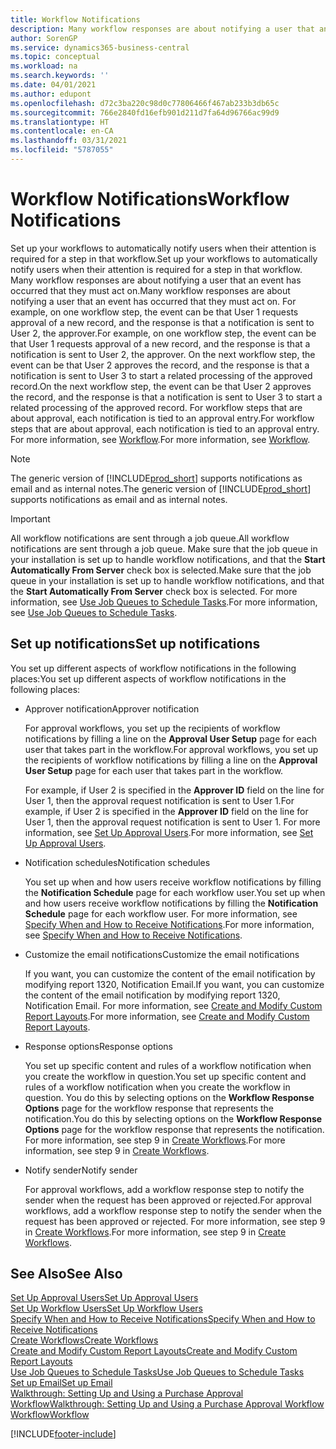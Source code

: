 ```yaml
---
title: Workflow Notifications
description: Many workflow responses are about notifying a user that an event has occurred that they must act on. For example, on one workflow step, the event can be that User 1 requests approval of a new record, and the response is that a notification is sent to User 2, the approver. On the next workflow step, the event can be that User 2 approves the record, and the response is that a notification is sent to User 3 to start a related processing of the approved record. For workflow steps that are about approval, each notification is tied to an approval entry.
author: SorenGP
ms.service: dynamics365-business-central
ms.topic: conceptual
ms.workload: na
ms.search.keywords: ''
ms.date: 04/01/2021
ms.author: edupont
ms.openlocfilehash: d72c3ba220c98d0c77806466f467ab233b3db65c
ms.sourcegitcommit: 766e2840fd16efb901d211d7fa64d96766ac99d9
ms.translationtype: HT
ms.contentlocale: en-CA
ms.lasthandoff: 03/31/2021
ms.locfileid: "5787055"
---
```

# <a name="workflow-notifications"></a><span data-ttu-id="6429d-106">Workflow Notifications</span><span class="sxs-lookup"><span data-stu-id="6429d-106">Workflow Notifications</span></span>

<span data-ttu-id="6429d-107">Set up your workflows to automatically notify users when their attention is required for a step in that workflow.</span><span class="sxs-lookup"><span data-stu-id="6429d-107">Set up your workflows to automatically notify users when their attention is required for a step in that workflow.</span></span> <span data-ttu-id="6429d-108">Many workflow responses are about notifying a user that an event has occurred that they must act on.</span><span class="sxs-lookup"><span data-stu-id="6429d-108">Many workflow responses are about notifying a user that an event has occurred that they must act on.</span></span> <span data-ttu-id="6429d-109">For example, on one workflow step, the event can be that User 1 requests approval of a new record, and the response is that a notification is sent to User 2, the approver.</span><span class="sxs-lookup"><span data-stu-id="6429d-109">For example, on one workflow step, the event can be that User 1 requests approval of a new record, and the response is that a notification is sent to User 2, the approver.</span></span> <span data-ttu-id="6429d-110">On the next workflow step, the event can be that User 2 approves the record, and the response is that a notification is sent to User 3 to start a related processing of the approved record.</span><span class="sxs-lookup"><span data-stu-id="6429d-110">On the next workflow step, the event can be that User 2 approves the record, and the response is that a notification is sent to User 3 to start a related processing of the approved record.</span></span> <span data-ttu-id="6429d-111">For workflow steps that are about approval, each notification is tied to an approval entry.</span><span class="sxs-lookup"><span data-stu-id="6429d-111">For workflow steps that are about approval, each notification is tied to an approval entry.</span></span> <span data-ttu-id="6429d-112">For more information, see [Workflow](across-workflow.md).</span><span class="sxs-lookup"><span data-stu-id="6429d-112">For more information, see [Workflow](across-workflow.md).</span></span>  

> [!NOTE]  
> <span data-ttu-id="6429d-113">The generic version of [!INCLUDE[prod_short](includes/prod_short.md)] supports notifications as email and as internal notes.</span><span class="sxs-lookup"><span data-stu-id="6429d-113">The generic version of [!INCLUDE[prod_short](includes/prod_short.md)] supports notifications as email and as internal notes.</span></span>  

> [!IMPORTANT]  
> <span data-ttu-id="6429d-114">All workflow notifications are sent through a job queue.</span><span class="sxs-lookup"><span data-stu-id="6429d-114">All workflow notifications are sent through a job queue.</span></span> <span data-ttu-id="6429d-115">Make sure that the job queue in your installation is set up to handle workflow notifications, and that the **Start Automatically From Server** check box is selected.</span><span class="sxs-lookup"><span data-stu-id="6429d-115">Make sure that the job queue in your installation is set up to handle workflow notifications, and that the **Start Automatically From Server** check box is selected.</span></span> <span data-ttu-id="6429d-116">For more information, see [Use Job Queues to Schedule Tasks](admin-job-queues-schedule-tasks.md).</span><span class="sxs-lookup"><span data-stu-id="6429d-116">For more information, see [Use Job Queues to Schedule Tasks](admin-job-queues-schedule-tasks.md).</span></span>

## <a name="set-up-notifications"></a><span data-ttu-id="6429d-117">Set up notifications</span><span class="sxs-lookup"><span data-stu-id="6429d-117">Set up notifications</span></span>

<span data-ttu-id="6429d-118">You set up different aspects of workflow notifications in the following places:</span><span class="sxs-lookup"><span data-stu-id="6429d-118">You set up different aspects of workflow notifications in the following places:</span></span>  

* <span data-ttu-id="6429d-119">Approver notification</span><span class="sxs-lookup"><span data-stu-id="6429d-119">Approver notification</span></span>

    <span data-ttu-id="6429d-120">For approval workflows, you set up the recipients of workflow notifications by filling a line on the **Approval User Setup** page for each user that takes part in the workflow.</span><span class="sxs-lookup"><span data-stu-id="6429d-120">For approval workflows, you set up the recipients of workflow notifications by filling a line on the **Approval User Setup** page for each user that takes part in the workflow.</span></span>  

    <span data-ttu-id="6429d-121">For example, if User 2 is specified in the **Approver ID** field on the line for User 1, then the approval request notification is sent to User 1.</span><span class="sxs-lookup"><span data-stu-id="6429d-121">For example, if User 2 is specified in the **Approver ID** field on the line for User 1, then the approval request notification is sent to User 1.</span></span> <span data-ttu-id="6429d-122">For more information, see [Set Up Approval Users](across-how-to-set-up-approval-users.md).</span><span class="sxs-lookup"><span data-stu-id="6429d-122">For more information, see [Set Up Approval Users](across-how-to-set-up-approval-users.md).</span></span>  
* <span data-ttu-id="6429d-123">Notification schedules</span><span class="sxs-lookup"><span data-stu-id="6429d-123">Notification schedules</span></span>

    <span data-ttu-id="6429d-124">You set up when and how users receive workflow notifications by filling the **Notification Schedule** page for each workflow user.</span><span class="sxs-lookup"><span data-stu-id="6429d-124">You set up when and how users receive workflow notifications by filling the **Notification Schedule** page for each workflow user.</span></span> <span data-ttu-id="6429d-125">For more information, see [Specify When and How to Receive Notifications](across-how-to-specify-when-and-how-to-receive-notifications.md).</span><span class="sxs-lookup"><span data-stu-id="6429d-125">For more information, see [Specify When and How to Receive Notifications](across-how-to-specify-when-and-how-to-receive-notifications.md).</span></span>  
* <span data-ttu-id="6429d-126">Customize the email notifications</span><span class="sxs-lookup"><span data-stu-id="6429d-126">Customize the email notifications</span></span>

    <span data-ttu-id="6429d-127">If you want, you can customize the content of the email notification by modifying report 1320, Notification Email.</span><span class="sxs-lookup"><span data-stu-id="6429d-127">If you want, you can customize the content of the email notification by modifying report 1320, Notification Email.</span></span> <span data-ttu-id="6429d-128">For more information, see [Create and Modify Custom Report Layouts](ui-how-create-custom-report-layout.md).</span><span class="sxs-lookup"><span data-stu-id="6429d-128">For more information, see [Create and Modify Custom Report Layouts](ui-how-create-custom-report-layout.md).</span></span>  
* <span data-ttu-id="6429d-129">Response options</span><span class="sxs-lookup"><span data-stu-id="6429d-129">Response options</span></span>

    <span data-ttu-id="6429d-130">You set up specific content and rules of a workflow notification when you create the workflow in question.</span><span class="sxs-lookup"><span data-stu-id="6429d-130">You set up specific content and rules of a workflow notification when you create the workflow in question.</span></span> <span data-ttu-id="6429d-131">You do this by selecting options on the **Workflow Response Options** page for the workflow response that represents the notification.</span><span class="sxs-lookup"><span data-stu-id="6429d-131">You do this by selecting options on the **Workflow Response Options** page for the workflow response that represents the notification.</span></span> <span data-ttu-id="6429d-132">For more information, see step 9 in [Create Workflows](across-how-to-create-workflows.md).</span><span class="sxs-lookup"><span data-stu-id="6429d-132">For more information, see step 9 in [Create Workflows](across-how-to-create-workflows.md).</span></span>  

* <span data-ttu-id="6429d-133">Notify sender</span><span class="sxs-lookup"><span data-stu-id="6429d-133">Notify sender</span></span>

    <span data-ttu-id="6429d-134">For approval workflows, add a workflow response step to notify the sender when the request has been approved or rejected.</span><span class="sxs-lookup"><span data-stu-id="6429d-134">For approval workflows, add a workflow response step to notify the sender when the request has been approved or rejected.</span></span> <span data-ttu-id="6429d-135">For more information, see step 9 in [Create Workflows](across-how-to-create-workflows.md).</span><span class="sxs-lookup"><span data-stu-id="6429d-135">For more information, see step 9 in [Create Workflows](across-how-to-create-workflows.md).</span></span>  

## <a name="see-also"></a><span data-ttu-id="6429d-136">See Also</span><span class="sxs-lookup"><span data-stu-id="6429d-136">See Also</span></span>

[<span data-ttu-id="6429d-137">Set Up Approval Users</span><span class="sxs-lookup"><span data-stu-id="6429d-137">Set Up Approval Users</span></span>](across-how-to-set-up-approval-users.md)  
[<span data-ttu-id="6429d-138">Set Up Workflow Users</span><span class="sxs-lookup"><span data-stu-id="6429d-138">Set Up Workflow Users</span></span>](across-how-to-set-up-workflow-users.md)  
[<span data-ttu-id="6429d-139">Specify When and How to Receive Notifications</span><span class="sxs-lookup"><span data-stu-id="6429d-139">Specify When and How to Receive Notifications</span></span>](across-how-to-specify-when-and-how-to-receive-notifications.md)  
[<span data-ttu-id="6429d-140">Create Workflows</span><span class="sxs-lookup"><span data-stu-id="6429d-140">Create Workflows</span></span>](across-how-to-create-workflows.md)  
[<span data-ttu-id="6429d-141">Create and Modify Custom Report Layouts</span><span class="sxs-lookup"><span data-stu-id="6429d-141">Create and Modify Custom Report Layouts</span></span>](ui-how-create-custom-report-layout.md)  
[<span data-ttu-id="6429d-142">Use Job Queues to Schedule Tasks</span><span class="sxs-lookup"><span data-stu-id="6429d-142">Use Job Queues to Schedule Tasks</span></span>](admin-job-queues-schedule-tasks.md)  
[<span data-ttu-id="6429d-143">Set up Email</span><span class="sxs-lookup"><span data-stu-id="6429d-143">Set up Email</span></span>](admin-how-setup-email.md)  
[<span data-ttu-id="6429d-144">Walkthrough: Setting Up and Using a Purchase Approval Workflow</span><span class="sxs-lookup"><span data-stu-id="6429d-144">Walkthrough: Setting Up and Using a Purchase Approval Workflow</span></span>](walkthrough-setting-up-and-using-a-purchase-approval-workflow.md)  
[<span data-ttu-id="6429d-145">Workflow</span><span class="sxs-lookup"><span data-stu-id="6429d-145">Workflow</span></span>](across-workflow.md)  


[!INCLUDE[footer-include](includes/footer-banner.md)]